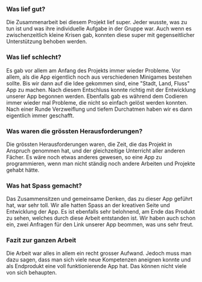 ### Was lief gut?

Die Zusammenarbeit bei diesem Projekt lief super. Jeder wusste, was zu tun ist und was ihre individuelle Aufgabe in der Gruppe war. Auch wenn es zwischenzeitlich kleine Krisen gab, konnten diese super mit gegenseitlicher Unterstützung behoben werden. 

### Was lief schlecht?

Es gab vor allem am Anfang des Projekts immer wieder Probleme. Vor allem, als die App eigentlich noch aus verschiedenen Minigames bestehen sollte. Bis wir dann auf die Idee gekommen sind, eine "Stadt, Land, Fluss" App zu machen. Nach diesem Entschluss konnte richtig mit der Entwicklung unserer App begonnen werden. Ebenfalls gab es während dem Codieren immer wieder mal Probleme, die nicht so einfach gelöst werden konnten. Nach einer Runde Verzweiflung und tiefem Durchatmen haben wir es dann eigentlich immer geschafft. 

### Was waren die grössten Herausforderungen?

Die grössten Herausforderungen waren, die Zeit, die das Projekt in Anspruch genommen hat, und der gleichzeitige Unterricht aller anderen Fächer. Es wäre noch etwas anderes gewesen, so eine App zu programmieren, wenn man nicht ständig noch andere Arbeiten und Projekte gehabt hätte. 

### Was hat Spass gemacht?

Das Zusammensitzen und gemeinsame Denken, das zu dieser App geführt hat, war sehr toll. Wir alle hatten Spass an der kreativen Seite und Entwicklung der App. Es ist ebenfalls sehr belohnend, am Ende das Produkt zu sehen, welches durch diese Arbeit entstanden ist. Wir haben auch schon ein, zwei Anfragen für den Link unserer App beommen, was uns sehr freut. 

### Fazit zur ganzen Arbeit

Die Arbeit war alles in allem ein recht grosser Aufwand. Jedoch muss man dazu sagen, dass man sich viele neue Kompetenzen aneignen konnte und als Endprodukt eine voll funktionierende App hat. Das können nicht viele von sich behaupten. 